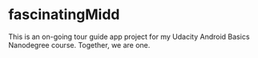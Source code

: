 # fascinatingMidd
This is an on-going tour guide app project for my Udacity Android Basics Nanodegree course.
Together, we are one.

